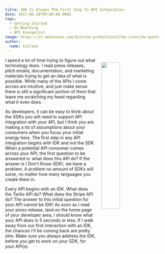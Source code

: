 ```yaml
---
title: IDK Is Always The First Step To API Integration
date: 2017-06-20T09:00:00.000Z
tags:
  - Getting Started
  - On-Boarding
  - API Evangelist
image: https://s3.amazonaws.com/kinlane-productions2/bw-icons/bw-question-shared.png
author:
  name: kinlane
---
```

<p><img src="https://s3.amazonaws.com/kinlane-productions2/bw-icons/bw-question-shared.png" align="right" width="35%" style="padding: 15px;" /></p>

I spend a lot of time trying to figure out what technology does. I read press releases, pitch emails, documentation, and marketing materials trying to get an idea of what is possible. While many of the APIs I come across are intuitive, and just make sense there is still a significant portion of them that leave me scratching my head regarding what it even does.

As developers, it can be easy to think about the SDKs you will need to support API integration with your API, but I think you are making a lot of assumptions about your consumers when you focus your initial energy here. The first step in any API integration begins with IDK and not the SDK. When a potential API consumer comes across your API, the first question to be answered is: what does this API do? If the answer is I Don't Know (IDK), we have a problem. A problem no amount of SDKs will solve, no matter how many languages you create them in.

Every API begins with an IDK. What does the Twilio API do? What does the Stripe API do? The answer to this initial question for your API cannot be IDK! As soon as I read your press release, land on the home page of your developer area, I should know what your API does in 5 seconds or less. If I walk away from our first interaction with an IDK, the chances I'll be coming back are pretty slim. Make sure you always address the IDK, before you get to work on your SDK, for your API(s).

